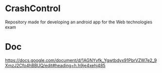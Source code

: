 # CrashControl
Repository made for developing an android app for the Web technologies exam

# Doc
https://docs.google.com/document/d/1AGNYvfk_Ygwtbdyx91PbrVZW7e2_9XmzJ2Cfo4hBBUQ/edit#heading=h.h9je4xehj485
